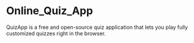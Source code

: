 # Online_Quiz_App
QuizApp is a free and open-source quiz application that lets you play fully customized quizzes right in the browser.
